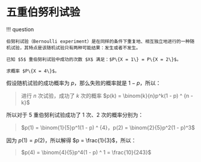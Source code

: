 # 五重伯努利试验

!!! question

    伯努利试验（Bernoulli experiment）是在同样的条件下重复地、相互独立地进行的一种随机试验，其特点是该随机试验只有两种可能结果：发生或者不发生。

    已知 $5$ 重伯努利试验中成功的次数 $X$ 满足：$P\{X = 1\} = P\{X = 2\}$。

    求概率 $P\{X = 4\}$。

假设随机试验的成功概率为 $p$，那么失败的概率就是 $1 - p$，所以：
> 进行 $n$ 次试验，成功了 $k$ 次的概率 $p(k) = \binom{k}{n}p^k(1 - p) ^ {n - k}$

所以对于 $5$ 重伯努利试验成功了 1 次、2 次的概率分别为：
> $p(1) = \binom{1}{5}p^1(1 - p) ^ {4}，p(2) = \binom{2}{5}p^2(1 - p)^3$

因为 $p(1) = p(2)$，所以解得 $p = \frac{1}{3}$，所以：
> $p(4) = \binom{4}{5}p^4(1 - p) ^ 1 = \frac{10}{243}$